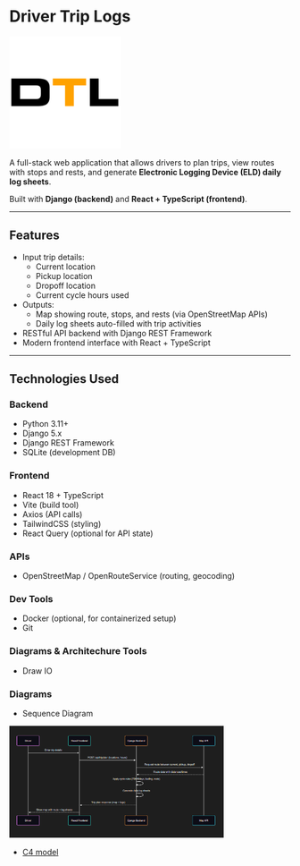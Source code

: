 # Driver Trip Logs
<img src="dtl.png"  width="auto" height="200em">

A full-stack web application that allows drivers to plan trips, view routes with stops and rests, and generate **Electronic Logging Device (ELD) daily log sheets**.  

Built with **Django (backend)** and **React + TypeScript (frontend)**.  

---

## Features
- Input trip details:
  - Current location
  - Pickup location
  - Dropoff location
  - Current cycle hours used
- Outputs:
  - Map showing route, stops, and rests (via OpenStreetMap APIs)
  - Daily log sheets auto-filled with trip activities
- RESTful API backend with Django REST Framework
- Modern frontend interface with React + TypeScript

---

## Technologies Used
### Backend
- Python 3.11+
- Django 5.x
- Django REST Framework
- SQLite (development DB)

### Frontend
- React 18 + TypeScript
- Vite (build tool)
- Axios (API calls)
- TailwindCSS (styling)
- React Query (optional for API state)

### APIs
- OpenStreetMap / OpenRouteService (routing, geocoding)

### Dev Tools
- Docker (optional, for containerized setup)
- Git

### Diagrams & Architechure Tools
- Draw IO

### Diagrams

- Sequence Diagram

<img src="diagrams/sequence-diagram.png"  width="auto" height="200em">

- [C4 model](https://drive.google.com/file/d/1Gx2yQOs2p38K3KiSkKqVjWQYcE-b-Jcf/view)
